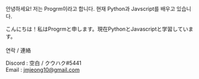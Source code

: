 안녕하세요! 저는 Progrm이라고 합니다. 현재 Python과 Javscript를 배우고 있습니다.

こんにちは！私はProgrmと申します。現在PythonとJavascriptと学習しています。
<br><br>
연락 / 連絡

Discord : 空白 / クウハク#5441<br>
Email : jmjeong10@gmail.com
